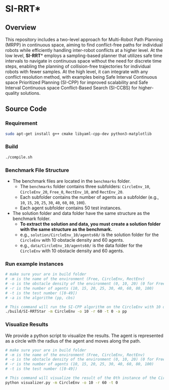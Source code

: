 # SI-RRT*

## Overview

This repository includes a two-level approach for Multi-Robot Path Planning (MRPP) in continuous space, aiming to find conflict-free paths for individual robots while efficiently handling inter-robot conflicts at a higher level. 
At the low level, **SI-RRT*** employs a sampling-based planner that utilizes safe time intervals to navigate in continuous space without the need for discrete time steps, enabling the planning of collision-free trajectories for individual robots with fewer samples. 
At the high level, it can integrate with any conflict resolution method, with examples being Safe Interval Continuous space Prioritized Planning (SI-CPP) for improved scalability and Safe Interval Continuous space Conflict-Based Search (SI-CCBS) for higher-quality solutions.

## Source Code
### Requirement
```bash
sudo apt-get install g++ cmake libyaml-cpp-dev python3-matplotlib
```


### Build
```bash
./compile.sh
```
### Benchmark File Structure
- The benchmark files are located in the `benchmarks` folder.
    - The `benchmarks` folder contains three subfolders: `CircleEnv_10`, `CircleEnv_20`, `Free_0`, `RectEnv_10`, and `RectEnv_20`.
    - Each subfolder contains the number of agents as a subfolder (e.g., `10`, `15`, `20`, `25`, `30`, `40`, `60`, `80`, `100`).
    - Each agent subfolder contains 50 test instances.
- The solution folder and data folder have the same structure as the benchmark folder.
  - **To extract the solution and data, you must create a solution folder with the same structure as the benchmark.**
  - e.g., `solution/CircleEnv_10/agents60/` is the solution folder for the `CircleEnv` with 10 obstacle density and 60 agents.
  - e.g., `data/CircleEnv_10/agents60/` is the data folder for the `CircleEnv` with 10 obstacle density and 60 agents.

### Run example instances
```bash
# make sure your are in build folder
# -m is the name of the environment (Free, CircleEnv, RectEnv)
# -o is the obstacle density of the environment (0, 10, 20) (0 for Free) (10, 20 for RectEnv)
# -r is the number of agents (10, 15, 20, 25, 30, 40, 60, 80, 100)
# -t is the test number ([0-49])
# -a is the algorithm (pp, cbs)

# This command will run the SI-CPP algorithm on the CircleEnv with 10 obstacle density and 60 agents for the 0th instance.
./build/SI-RRTStar -m CircleEnv -o 10 -r 60 -t 0 -a pp
```

### Visualize Results
We provide a python script to visualize the results.
The agent is represented as a circle with the radius of the agent and moves along the path.
```bash
# make sure your are in build folder
# -m is the name of the environment (Free, CircleEnv, RectEnv)
# -o is the obstacle density of the environment (0, 10, 20) (0 for Free) (10, 20 for RectEnv)
# -r is the number of agents (10, 15, 20, 25, 30, 40, 60, 80, 100)
# -t is the test number ([0-49])

# This command will visualize the result of the 0th instance of the CircleEnv with 10 obstacle density and 60 agents.
python visualizer.py -m CircleEnv -o 10 -r 60 -t 0
```